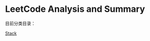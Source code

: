 # LeetCode Analysis and Summary

目前分类目录：

[Stack](https://github.com/yanheng888/leetcode/tree/main/stack)
